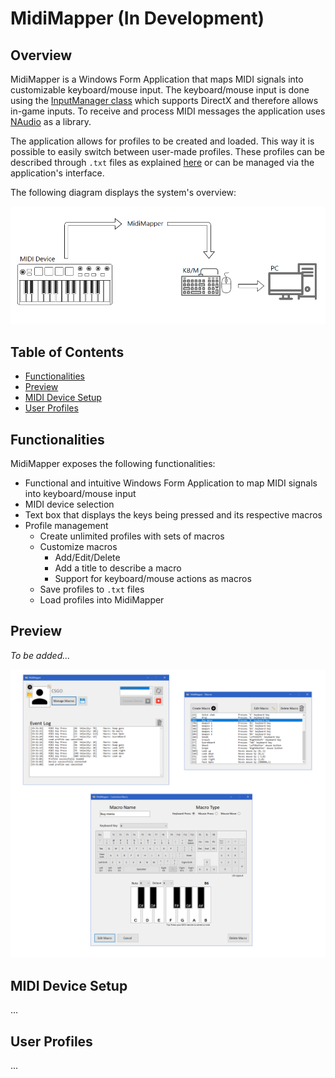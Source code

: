 # MidiMapper (In Development)

## Overview
MidiMapper is a Windows Form Application that maps MIDI signals into customizable keyboard/mouse input. The keyboard/mouse input is done using the [InputManager class](https://docs.microsoft.com/en-us/dotnet/api/system.windows.input.inputmanager?view=net-5.0) which supports DirectX and therefore allows in-game inputs. To receive and process MIDI messages the application uses [NAudio](https://github.com/naudio/NAudio) as a library.

The application allows for profiles to be created and loaded. This way it is possible to easily switch between user-made profiles. These profiles can be described through `.txt` files as explained [here](user-profiles) or can be managed via the application's interface.

The following diagram displays the system's overview:

<img src="resources/app-overview.png" width="850">

## Table of Contents
- [Functionalities](#functionalities)
- [Preview](#preview)
- [MIDI Device Setup](#midi-device-setup)
- [User Profiles](#user-profiles)

## Functionalities
MidiMapper exposes the following functionalities:
- Functional and intuitive Windows Form Application to map MIDI signals into keyboard/mouse input
- MIDI device selection
- Text box that displays the keys being pressed and its respective macros
- Profile management
    - Create unlimited profiles with sets of macros
    - Customize macros
        - Add/Edit/Delete
        - Add a title to describe a macro
        - Support for keyboard/mouse actions as macros 
    - Save profiles to `.txt` files
    - Load profiles into MidiMapper

## Preview
*To be added...*

<img src="resources/app-preview.png" width="850">

## MIDI Device Setup
...

## User Profiles
...